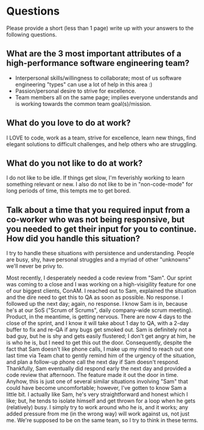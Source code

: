 # Questions

Please provide a short (less than 1 page) write up with your answers to the following questions.

## What are the 3 most important attributes of a high-performance software engineering team?

- Interpersonal skills/willingness to collaborate; most of us software engineering "types" can use a lot of help in this area :)
- Passion/personal desire to strive for excellence.
- Team members all on the same page; implies everyone understands and is working towards the common team goal(s)/mission.

## What do you love to do at work?

I LOVE to code, work as a team, strive for excellence, learn new things, find elegant solutions to difficult challenges,
and help others who are struggling.

## What do you not like to do at work?

I do not like to be idle. If things get slow, I'm feverishly working to learn something relevant or new. I also do not
like to be in "non-code-mode" for long periods of time, this tempts me to get bored.

## Talk about a time that you required input from a co-worker who was not being responsive, but you needed to get their input for you to continue. How did you handle this situation?

I try to handle these situations with persistence and understanding. People are busy, shy, have personal struggles and
a myriad of other "unknowns" we'll never be privy to.

Most recently, I desperately needed a code review from "Sam". Our sprint was coming to a close and I was working on
a high-visigility feature for one of our biggest clients, ConAM. I reached out to Sam, explained the situation and
the dire need to get this to QA as soon as possible. No response. I followed up the next day; again, no response. I
know Sam is in, because he's at our SoS ("Scrum of Scrums", daily company-wide scrum meeting). Product, in the meantime,
is getting nervous. There are now 4 days to the close of the sprint, and I know it will take about 1 day to QA,
with a 2-day buffer to fix and re-QA if any bugs get smoked out. Sam is definitely not a bad guy, but he is shy and
gets easily flustered; I don't get angry at him, he is who he is, but I need to get this out the door. Consequently,
despite the fact that Sam doesn't like phone calls, I make up my mind to reach out one last time via Team chat to
gently remind him of the urgency of the situation, and plan a follow-up phone call the next day if Sam doesn't respond.
Thankfully, Sam eventually did respond early the next day and provided a code review that afternoon. The feature
made it out the door in time. Anyhow, this is just one of several similar situations involving "Sam" that could have
become uncomfortable; however, I've gotten to know Sam a little bit. I actually like Sam, he's very straightforward
and honest which I like; but, he tends to isolate himself and get thrown for a loop when he gets (relatively) busy.
I simply try to work around who he is, and it works; any added pressure from me (in the wrong way) will work against us,
not just me. We're supposed to be on the same team, so I try to think in these terms.
